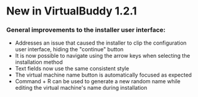 # New in VirtualBuddy 1.2.1

### General improvements to the installer user interface:

- Addresses an issue that caused the installer to clip the configuration user interface, hiding the "continue" button
- It is now possible to navigate using the arrow keys when selecting the installation method
- Text fields now use the same consistent style
- The virtual machine name button is automatically focused as expected
- Command + R can be used to generate a new random name while editing the virtual machine's name during installation